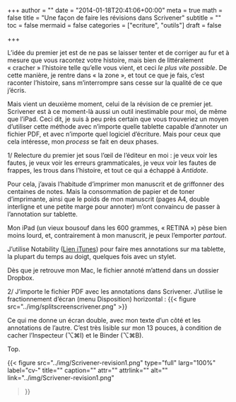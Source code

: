 +++
author = ""
date = "2014-01-18T20:41:06+00:00"
meta = true
math = false
title = "Une façon de faire les révisions dans Scrivener"
subtitle = ""
toc = false
mermaid = false
categories = ["ecriture", "outils"]
draft = false

+++

L’idée du premier jet est de ne pas se laisser tenter et de corriger au fur et à mesure que vous racontez votre histoire, mais bien de littéralement « cracher » l’histoire telle qu’elle vous vient, et ceci _le plus vite possible_. De cette manière, je rentre dans « la zone », et tout ce que je fais, c’est raconter l’histoire, sans m’interrompre sans cesse sur la qualité de ce que j’écris.

Mais vient un deuxième moment, celui de la révision de ce premier jet. Scrivener est à ce moment-là aussi un outil inestimable pour moi, de même que l’iPad. Ceci dit, je suis à peu près certain que vous trouveriez un moyen d’utiliser cette méthode avec n’importe quelle tablette capable d’annoter un fichier PDF, et avec n’importe quel logiciel d’écriture. Mais pour ceux que cela intéresse, mon _process_ se fait en deux phases.

1/ Relecture du premier jet sous l’œil de l’éditeur en moi : je veux voir les fautes, je veux voir les erreurs grammaticales, je veux voir les fautes de frappes, les trous dans l’histoire, et tout ce qui a échappé à _Antidote_.

Pour cela, j’avais l’habitude d’imprimer mon manuscrit et de griffonner des centaines de notes. Mais la consommation de papier et de toner d’imprimante, ainsi que le poids de mon manuscrit (pages A4, double interligne et une petite marge pour annoter) m’ont convaincu de passer à l’annotation sur tablette.
  
Mon iPad (un vieux bousouf dans les 600 grammes, « RETINA ») pèse bien moins lourd, et, contrairement à mon manuscrit, je peux l’emporter _partout_.
  
J’utilise Notability ([Lien iTunes](https://itunes.apple.com/us/app/notability/id360593530?mt=8)) pour faire mes annotations sur ma tablette, la plupart du temps au doigt, quelques fois avec un stylet.
  
Dès que je retrouve mon Mac, le fichier annoté m’attend dans un dossier Dropbox.

2/ J’importe le fichier PDF avec les annotations dans Scrivener. J’utilise le fractionnement d’écran (menu Disposition) horizontal :
{{< figure src="../img/splitscreenscrivener.png" >}}  

Ce qui me donne un écran double, avec mon texte d’un côté et les annotations de l’autre. C’est très lisible sur mon 13 pouces, à condition de cacher l’Inspecteur (⌥⌘I) et le Binder (⌥⌘B).
  
Top.

{{< figure
  src="../img/Scrivener-revision1.png"
  type="full"
  larg="100%"
  label="cv-"
  title=""
  caption=""
  attr=""
  attrlink=""
  alt=""
  link="../img/Scrivener-revision1.png"
 >}}